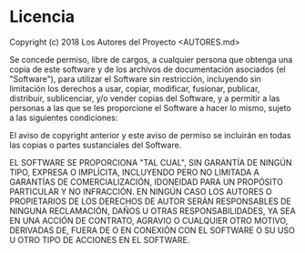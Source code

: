 # Licencia

Copyright (c) 2018 Los Autores del Proyecto <AUTORES.md>

Se concede permiso, libre de cargos, a cualquier persona que obtenga una copia 
de este software y de los archivos de documentación asociados (el "Software"), 
para utilizar el Software sin restricción, incluyendo sin limitación los 
derechos a usar, copiar, modificar, fusionar, publicar, distribuir, 
sublicenciar, y/o vender copias del Software, y a permitir a las personas a las 
que se les proporcione el Software a hacer lo mismo, sujeto a las siguientes 
condiciones:

El aviso de copyright anterior y este aviso de permiso se incluirán en todas 
las copias o partes sustanciales del Software.

EL SOFTWARE SE PROPORCIONA "TAL CUAL", SIN GARANTÍA DE NINGÚN TIPO, EXPRESA O 
IMPLÍCITA, INCLUYENDO PERO NO LIMITADA A GARANTÍAS DE COMERCIALIZACIÓN, 
IDONEIDAD PARA UN PROPÓSITO PARTICULAR Y NO INFRACCIÓN. EN NINGÚN CASO LOS 
AUTORES O PROPIETARIOS DE LOS DERECHOS DE AUTOR SERÁN RESPONSABLES DE NINGUNA 
RECLAMACIÓN, DAÑOS U OTRAS RESPONSABILIDADES, YA SEA EN UNA ACCIÓN DE CONTRATO, 
AGRAVIO O CUALQUIER OTRO MOTIVO, DERIVADAS DE, FUERA DE O EN CONEXIÓN CON EL 
SOFTWARE O SU USO U OTRO TIPO DE ACCIONES EN EL SOFTWARE. 
